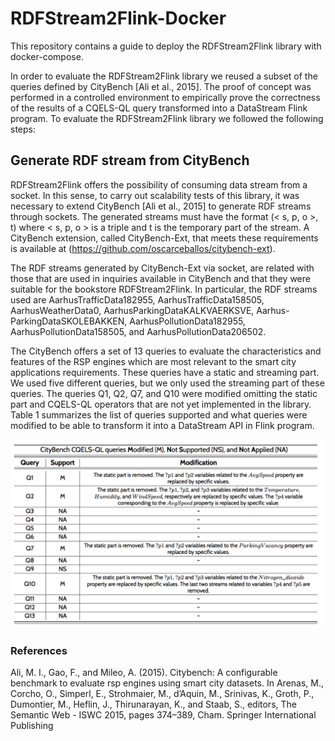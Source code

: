 # RDFStream2Flink-Docker
This repository contains a guide to deploy the RDFStream2Flink library with docker-compose.

In order to evaluate the RDFStream2Flink library we reused a subset of the queries defined by CityBench [Ali et al., 2015]. The proof of concept was performed in a controlled environment to empirically prove the correctness of the results of a CQELS-QL query transformed into a DataStream Flink program. To evaluate the RDFStream2Flink library we followed the following steps:

## Generate RDF stream from CityBench
RDFStream2Flink offers the possibility of consuming data stream from a socket. In this sense, to carry out scalability tests of this library, it was necessary to extend CityBench [Ali et al., 2015] to generate RDF streams through sockets. The generated streams must have the format (< s, p, o >, t) where < s, p, o > is a triple and t is the temporary part of the stream. A CityBench extension, called CityBench-Ext, that meets these requirements is available at (https://github.com/oscarceballos/citybench-ext).

The RDF streams generated by CityBench-Ext via socket, are related with those that are used in inquiries available in CityBench and that they were suitable for the bookstore RDFStream2Flink. In particular, the RDF streams used are AarhusTrafficData182955, AarhusTrafficData158505, AarhusWeatherData0, AarhusParkingDataKALKVAERKSVE, Aarhus- ParkingDataSKOLEBAKKEN, AarhusPollutionData182955, AarhusPollutionData158505, and AarhusPollutionData206502.

The CityBench offers a set of 13 queries to evaluate the characteristics and features of the RSP engines which are most relevant to the smart city applications requirements. These queries have a static and streaming part. We used five different queries, but we only used the streaming part of these queries. The queries Q1, Q2, Q7, and Q10 were modified omitting the static part and CQELS-QL operators that are not yet implemented in the library. Table 1 summarizes the list of queries supported and what queries were modified to be able to transform it into a DataStream API in Flink program.

![Image text](/images/queries-citybench-stream.png)


### References
Ali, M. I., Gao, F., and Mileo, A. (2015). Citybench: A configurable benchmark to evaluate rsp engines using smart city datasets. In Arenas, M., Corcho, O., Simperl, E., Strohmaier, M., d’Aquin, M., Srinivas, K., Groth, P., Dumontier, M., Heflin, J., Thirunarayan, K., and Staab, S., editors, The Semantic Web - ISWC 2015, pages 374–389, Cham. Springer International Publishing



